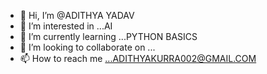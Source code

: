 - 👋 Hi, I’m @ADITHYA YADAV
- 👀 I’m interested in ...AI
- 🌱 I’m currently learning ...PYTHON BASICS
- 💞️ I’m looking to collaborate on ...
- 📫 How to reach me ...ADITHYAKURRA002@GMAIL.COM

<!---
ADITHYAYADAV/ADITHYAYADAV is a ✨ special ✨ repository because its `README.md` (this file) appears on your GitHub profile.
You can click the Preview link to take a look at your changes.
--->
